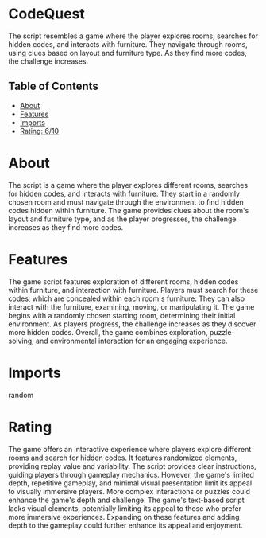 # CodeQuest

The script resembles a game where the player explores rooms, searches for hidden codes, and interacts with furniture. They navigate through rooms, using clues based on layout and furniture type. As they find more codes, the challenge increases.

## Table of Contents

- [About](#about)
- [Features](#features)
- [Imports](#Imports)
- [Rating: 6/10](#Rating)

# About

The script is a game where the player explores different rooms, searches for hidden codes, and interacts with furniture. They start in a randomly chosen room and must navigate through the environment to find hidden codes hidden within furniture. The game provides clues about the room's layout and furniture type, and as the player progresses, the challenge increases as they find more codes.

# Features

The game script features exploration of different rooms, hidden codes within furniture, and interaction with furniture. Players must search for these codes, which are concealed within each room's furniture. They can also interact with the furniture, examining, moving, or manipulating it. The game begins with a randomly chosen starting room, determining their initial environment. As players progress, the challenge increases as they discover more hidden codes. Overall, the game combines exploration, puzzle-solving, and environmental interaction for an engaging experience.

# Imports

random

# Rating

The game offers an interactive experience where players explore different rooms and search for hidden codes. It features randomized elements, providing replay value and variability. The script provides clear instructions, guiding players through gameplay mechanics. However, the game's limited depth, repetitive gameplay, and minimal visual presentation limit its appeal to visually immersive players. More complex interactions or puzzles could enhance the game's depth and challenge. The game's text-based script lacks visual elements, potentially limiting its appeal to those who prefer more immersive experiences. Expanding on these features and adding depth to the gameplay could further enhance its appeal and enjoyment.

